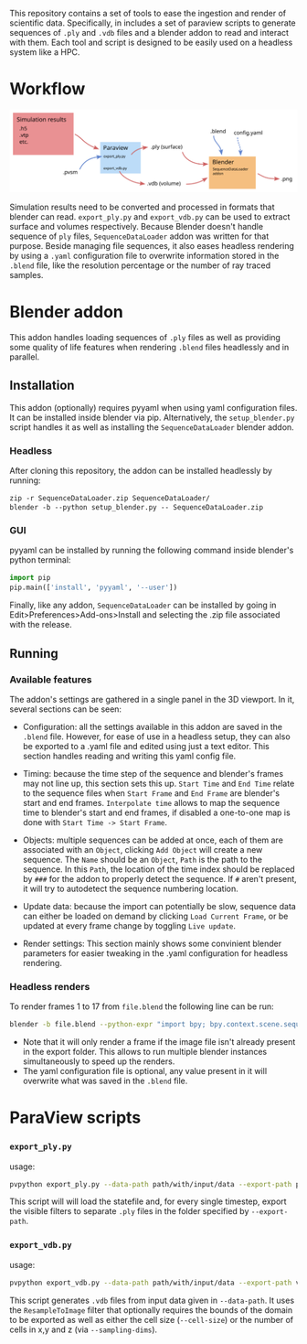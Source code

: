 
This repository contains a set of tools to ease the ingestion and render of scientific data. Specifically, in includes a set of paraview scripts to generate sequences of `.ply` and `.vdb` files and a blender addon to read and interact with them. 
Each tool and script is designed to be easily used on a headless system like a HPC.



# Workflow

![Workflow](workflow.svg)


Simulation results need to be converted and processed in formats that blender can read. `export_ply.py` and `export_vdb.py` can be used to extract surface and volumes respectively. Because Blender doesn't handle sequence of `ply` files, `SequenceDataLoader` addon was written for that purpose. Beside managing file sequences, it also eases headless rendering by using a `.yaml` configuration file to overwrite information stored in the `.blend` file, like the resolution percentage or the number of ray traced samples.


# Blender addon

This addon handles loading sequences of `.ply` files as well as providing some quality of life features when rendering `.blend` files headlessly and in parallel.

## Installation

This addon (optionally) requires pyyaml when using yaml configuration files. It can be installed inside blender via pip. Alternatively, the `setup_blender.py` script handles it as well as installing the `SequenceDataLoader` blender addon.



### Headless

After cloning this repository, the addon can be installed headlessly by running:
```
zip -r SequenceDataLoader.zip SequenceDataLoader/
blender -b --python setup_blender.py -- SequenceDataLoader.zip
```

### GUI

pyyaml can be installed by running the following command inside blender's python terminal:
```Python
import pip
pip.main(['install', 'pyyaml', '--user'])
```
Finally, like any addon, `SequenceDataLoader` can be installed by going in Edit>Preferences>Add-ons>Install and selecting the .zip file associated with the release.


## Running

### Available features

The addon's settings are gathered in a single panel in the 3D viewport. In it, several sections can be seen:

- Configuration: all the settings available in this addon are saved in the `.blend` file. However, for ease of use in a headless setup, they can also be exported to a .yaml file and edited using just a text editor. This section handles reading and writing this yaml config file.

- Timing: because the time step of the sequence and blender's frames may not line up, this section sets this up. `Start Time` and `End Time` relate to the sequence files when `Start Frame` and `End Frame` are blender's start and end frames. `Interpolate time` allows to map the sequence time to blender's start and end frames, if disabled a one-to-one map is done with `Start Time -> Start Frame`.

- Objects: multiple sequences can be added at once, each of them are associated with an `Object`, clicking `Add Object` will create a new sequence. The `Name` should be an `Object`, `Path` is the path to the sequence. In this `Path`, the location of the time index should be replaced by `###` for the addon to properly detect the sequence. If `#` aren't present, it will try to autodetect the sequence numbering location.

- Update data: because the import can potentially be slow, sequence data can either be loaded on demand by clicking `Load Current Frame`, or be updated at every frame change by toggling `Live update`.

- Render settings: This section mainly shows some convinient blender parameters for easier tweaking in the .yaml configuration for headless rendering.


### Headless renders

To render frames 1 to 17 from `file.blend` the following line can be run:

```Bash
blender -b file.blend --python-expr "import bpy; bpy.context.scene.sequence_data_render.render_frames()" -- --config-file config.yaml --render-path blender_export --frames 1-17
```

- Note that it will only render a frame if the image file isn't already present in the export folder. This allows to run multiple blender instances simultaneously to speed up the renders.
- The yaml configuration file is optional, any value present in it will overwrite what was saved in the `.blend` file.


# ParaView scripts

### `export_ply.py`

usage:
```Bash
pvpython export_ply.py --data-path path/with/input/data --export-path ply_export statefile.pvsm
```

This script will will load the statefile and, for every single timestep, export the visible filters to separate `.ply` files in the folder specified by `--export-path`.



### `export_vdb.py`

usage:
```Bash
pvpython export_vdb.py --data-path path/with/input/data --export-path vdb_export --sampling-bounds="0,1,-0.5,0.5,-2,2" --cell-size 0.01
```

This script generates `.vdb` files from input data given in `--data-path`. It uses the `ResampleToImage` filter that optionally requires the bounds of the domain to be exported as well as either the cell size (`--cell-size`) or the number of cells in x,y and z (via `--sampling-dims`).





